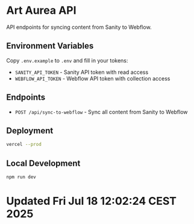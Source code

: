 # Art Aurea API

API endpoints for syncing content from Sanity to Webflow.

## Environment Variables

Copy `.env.example` to `.env` and fill in your tokens:

- `SANITY_API_TOKEN` - Sanity API token with read access
- `WEBFLOW_API_TOKEN` - Webflow API token with collection access

## Endpoints

- `POST /api/sync-to-webflow` - Sync all content from Sanity to Webflow

## Deployment

```bash
vercel --prod
```

## Local Development

```bash
npm run dev
```

# Updated Fri Jul 18 12:02:24 CEST 2025

